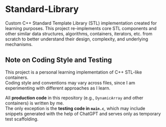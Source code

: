 # Standard-Library
Custom C++ Standard Template Library (STL) implementation created for learning purposes. This project re-implements core STL components and other similar data structures, algorithms, containers, iterators, etc. from scratch to better understand their design, complexity, and underlying mechanisms.

## Note on Coding Style and Testing

This project is a personal learning implementation of C++ STL-like containers.  
Coding style and conventions may vary across files, since I am experimenting with different approaches as I learn.  

All **production code** in this repository (e.g., `DynamicArray` and other containers) is written by me.  
The only exception is the **testing code in `main.c`**, which may include snippets generated with the help of ChatGPT and serves only as temporary test scaffolding.
